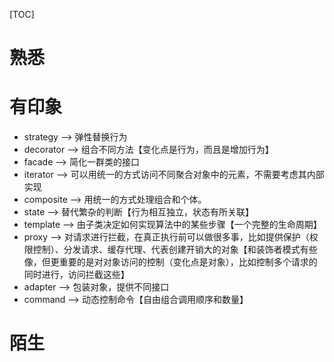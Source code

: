 [TOC]

# 熟悉

# 有印象
- strategy ——> 弹性替换行为
- decorator ——> 组合不同方法【变化点是行为，而且是增加行为】
- facade ——> 简化一群类的接口
- iterator ——> 可以用统一的方式访问不同聚合对象中的元素，不需要考虑其内部实现
- composite ——> 用统一的方式处理组合和个体。
- state ——> 替代繁杂的判断【行为相互独立，状态有所关联】
- template ——> 由子类决定如何实现算法中的某些步骤【一个完整的生命周期】
- proxy ——> 对请求进行拦截，在真正执行前可以做很多事，比如提供保护（权限控制）、分发请求、缓存代理、代表创建开销大的对象【和装饰者模式有些像，但更重要的是对对象访问的控制（变化点是对象），比如控制多个请求的同时进行，访问拦截这些】
- adapter ——> 包装对象，提供不同接口
- command ——> 动态控制命令【自由组合调用顺序和数量】

# 陌生
